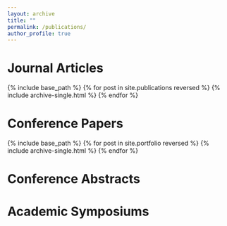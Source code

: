 ```yaml
---
layout: archive
title: ""
permalink: /publications/
author_profile: true
---
```

Journal Articles
==
{% include base_path %}
{% for post in site.publications reversed %}
  {% include archive-single.html %}
  {% endfor %}

Conference Papers
==
{% include base_path %}
{% for post in site.portfolio reversed %}
  {% include archive-single.html %}
{% endfor %}

Conference Abstracts
==


Academic Symposiums
==



